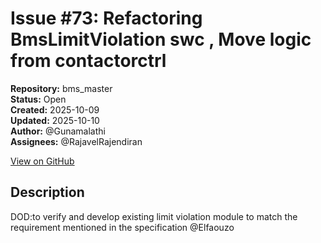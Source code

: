 # Issue #73: Refactoring BmsLimitViolation swc , Move logic from contactorctrl 

**Repository:** bms_master  
**Status:** Open  
**Created:** 2025-10-09  
**Updated:** 2025-10-10  
**Author:** @Gunamalathi  
**Assignees:** @RajavelRajendiran  

[View on GitHub](https://github.com/Simtestlab/bms_master/issues/73)

## Description

DOD:to verify and develop existing limit violation module to match the requirement mentioned in the specification @Elfaouzo  